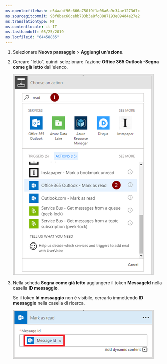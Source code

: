 ```yaml
---
ms.openlocfilehash: e54aabf96c666a750f9f1a06a6a9c34ae1273d7c
ms.sourcegitcommit: 93f8bac60cebb783b3a8fc8887193e094d4e27e2
ms.translationtype: MT
ms.contentlocale: it-IT
ms.lasthandoff: 05/25/2019
ms.locfileid: "64458835"
---
```

1. Selezionare **Nuovo passaggio** > **Aggiungi un'azione**.
2. Cercare "letto", quindi selezionare l'azione **Office 365 Outlook -Segna come già letto** dall'elenco.
   
    ![Segna come già letto](media/email-triggers/email-triggers-5.png)
3. Nella scheda **Segna come già letto** aggiungere il token **MessageId** nella casella **ID messaggio**.
   
     Se il token **Id messaggio** non è visibile, cercarlo immettendo **ID messaggio** nella casella di ricerca.
   
    ![ID messaggio](media/email-triggers/email-triggers-6.png)

